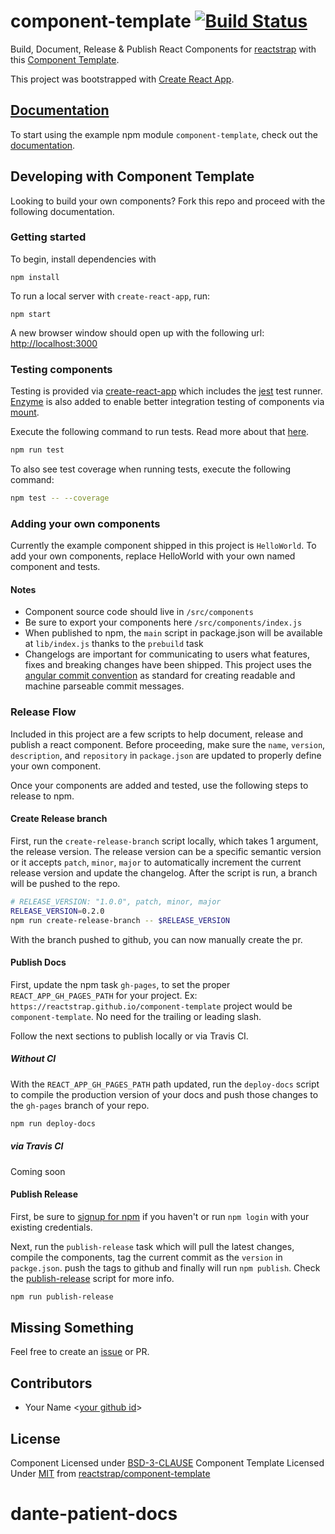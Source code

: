 # component-template [![Build Status](https://travis-ci.org/reactstrap/component-template.svg?branch=master)](https://travis-ci.org/reactstrap/component-template)

Build, Document, Release & Publish React Components for [reactstrap](https://github.com/reactstrap/reactstrap) with this [Component Template](https://github.com/reactstrap/component-template).

This project was bootstrapped with [Create React App](https://github.com/facebookincubator/create-react-app).

## [Documentation](https://reactstrap.github.io/component-template/)

To start using the example npm module `component-template`, check out the [documentation](https://reactstrap.github.io/component-template/).

## Developing with Component Template

Looking to build your own components? Fork this repo and proceed with the following documentation.

### Getting started

To begin, install dependencies with

```
npm install
```

To run a local server with `create-react-app`, run:

```
npm start
```

A new browser window should open up with the following url: [http://localhost:3000](http://localhost:3000)

### Testing components

Testing is provided via [create-react-app](https://github.com/facebookincubator/create-react-app/blob/master/packages/react-scripts/template/README.md#testing-components) which includes the [jest](https://facebook.github.io/jest/) test runner. [Enzyme](http://airbnb.io/enzyme/) is also added to enable better integration testing of components via [mount](http://airbnb.io/enzyme/docs/api/mount.html).

Execute the following command to run tests. Read more about that [here](https://github.com/facebookincubator/create-react-app/blob/master/packages/react-scripts/template/README.md#command-line-interface).

```sh
npm run test
```

To also see test coverage when running tests, execute the following command:

```sh
npm test -- --coverage
```

### Adding your own components

Currently the example component shipped in this project is `HelloWorld`. To add your own components, replace HelloWorld with your own named component and tests.

#### Notes

- Component source code should live in `/src/components`
- Be sure to export your components here `/src/components/index.js`
- When published to npm, the `main` script in package.json will be available at `lib/index.js` thanks to the `prebuild` task
- Changelogs are important for communicating to users what features, fixes and breaking changes have been shipped. This project uses the [angular commit convention](https://github.com/angular/angular.js/blob/cf241c425b20569e4c7909bfbd379f5c07694288/CONTRIBUTING.md#-git-commit-guidelines) as standard for creating readable and machine parseable commit messages.

### Release Flow

Included in this project are a few scripts to help document, release and publish a react component. Before proceeding, make sure the `name`, `version`, `description`, and `repository` in `package.json` are updated to properly define your own component.

Once your components are added and tested, use the following steps to release to npm.

#### Create Release branch

First, run the `create-release-branch` script locally, which takes 1 argument, the release version. The release version can be a specific semantic version or it accepts `patch`, `minor`, `major` to automatically increment the current release version and update the changelog. After the script is run, a branch will be pushed to the repo.

```sh
# RELEASE_VERSION: "1.0.0", patch, minor, major
RELEASE_VERSION=0.2.0
npm run create-release-branch -- $RELEASE_VERSION
```

With the branch pushed to github, you can now manually create the pr.

#### Publish Docs

First, update the npm task `gh-pages`, to set the proper `REACT_APP_GH_PAGES_PATH` for your project. Ex: `https://reactstrap.github.io/component-template` project would be `component-template`. No need for the trailing or leading slash.

Follow the next sections to publish locally or via Travis CI.

##### Without CI

With the `REACT_APP_GH_PAGES_PATH` path updated, run the `deploy-docs` script to compile the production version of your docs and push those changes to the `gh-pages` branch of your repo.

```sh
npm run deploy-docs
```

##### via Travis CI

Coming soon

#### Publish Release

First, be sure to [signup for npm](https://docs.npmjs.com/getting-started/publishing-npm-packages#creating-a-user) if you haven't or run `npm login` with your existing credentials.

Next, run the `publish-release` task which will pull the latest changes, compile the components, tag the current commit as the `version` in `packge.json`. push the tags to github and finally will run `npm publish`. Check the [publish-release](/scripts/publish-release) script for more info.

```sh
npm run publish-release
```

## Missing Something

Feel free to create an [issue](https://github.com/reactstrap/component-template/issues/new) or PR.


## Contributors

- Your Name <[your github id](#)>

## License

Component Licensed under [BSD-3-CLAUSE](LICENSE)
Component Template Licensed Under [MIT](LICENSE-component-template) from [reactstrap/component-template](https://github.com/reactstrap/component-template)
# dante-patient-docs
